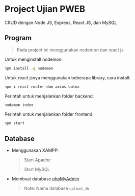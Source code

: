 # Project Ujian PWEB
CRUD dengan Node JS, Express, React JS, dan MySQL

## Program

>Pada project ini menggunakan nodemon dan react js 

Untuk menginstall nodemon:
```sh
npm install -g nodemon
```

Untuk react jsnya menggunakan beberapa library, cara install:
```sh
npm i react-router-dom axios bulma
```

Perintah untuk menjalankan folder backend:
```sh
nodemon index
```

Perintah untuk menjalankan folder frontend:
```sh
npm start
```

## Database
- Menggunakan XAMPP:
    >Start Apache
    >
    >Start MySQL
- Membuat database [phpMyAdmin](http://localhost/phpmyadmin/)
    >Note: Nama database `upload_db`

